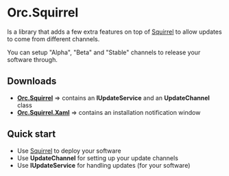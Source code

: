 Orc.Squirrel
===============

Is a library that adds a few extra features on top of [Squirrel](https://github.com/Squirrel/Squirrel.Windows) to allow updates to come from different channels.

You can setup "Alpha", "Beta" and "Stable" channels to release your software through.

Downloads
-----------

- **[Orc.Squirrel](http://www.nuget.org/packages/Orc.Squirrel/)** => contains an **IUpdateService** and an **UpdateChannel** class
- **[Orc.Squirrel.Xaml](http://www.nuget.org/packages/Orc.Squirrel.Xaml/)** => contains an installation notification window

Quick start
------------

- Use [Squirrel](https://github.com/Squirrel/Squirrel.Windows) to deploy your software
- Use **UpdateChannel** for setting up your update channels
- Use **IUpdateService** for handling updates (for your software)
